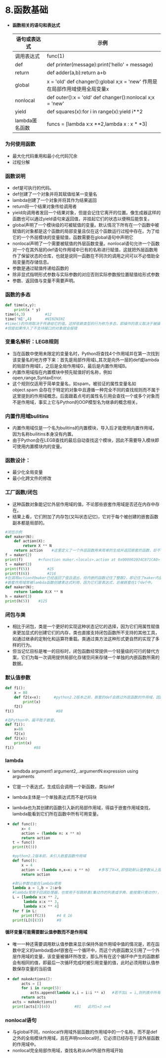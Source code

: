 # 8.函数基础

- #### 函数相关的语句和表达式

  | 语句或表达式   | 示例                                                         |
  | -------------- | ------------------------------------------------------------ |
  | 调用表达式     | func(1)                                                      |
  | def            | def printer(message):print('hello' + message)                |
  | return         | def adder(a,b):return a+b                                    |
  | global         | x = 'old' def changer():global x;x = 'new'    作用是在局部作用域使用全局变量x |
  | nonlocal       | def outer():x = 'old'    def changer():nonlocal x;x = 'new'  |
  | yield          | def squares(x):for i in range(x):yield i**2                  |
  | lambda匿名函数 | funcs = [lambda x:x **2,lambda x : x * *3]                   |

### 为何使用函数

- 最大化代码重用和最小化代码冗余
- 过程分解

### 函数说明

- def是可执行的代码。
- def创建了一个对象并将其赋值给某一变量名
- lambda创建了一个对象并将其作为结果返回
- return将一个结果对象传给调用者
- yield向调用者发回一个结果对象，但是会记住它离开的位置。像生成器这样的函数也可以通过yield语句来返回值，并挂起它们的状态以便稍后能恢复。
- global声明了一个模块级的可被赋值的变量。默认情况下所有在一个函数中被赋值的对象都是这个函数的局部变量且仅在这个函数运行过程中存在。为了给它的一个外层模块的变量赋值，函数需要在global语句中声明它
- nonlocal声明了一个需要被赋值的外层函数变量。nonlocal语句允许一个函数对一个在其外层的def语句作用域中已有的名称进行赋值，这就把外层函数用作了保留状态的仓库，也就是说同一函数在不同次的调用之间可以不必借助全局变量而存储信息。
- 参数是通过赋值传递给函数的
- 除非显式指明形式参数与实际参数的对应否则实际参数按位置赋值给形式参数
- 参数、返回值与变量不需要声明。

### 函数的多态

```python
def time(x,y):
    print(x * y)
time(4,3)         #12
time('NI',4)      #NINININI
#time()的作用取决于传递给它的值，这样依赖类型的行为称为多态，即操作的意义取决于被操作对象的意义，这也是Python和静态类型语言(C++、Java)在语言设计哲学上的重大差异，在Python中你的代码不应该关心特定的数据类型。
#但是如果传入了不支持接口的对象就会报错
```

### 变量名解析：LEGB规则

- 当在函数中使用未限定的变量名时，Python将查找4个作用域并在第一次找到该变量名的地方停下来：首先是局部作用域L,其次是向外一层的def或lambda的局部作用域E，之后是全局作用域G，最后是内置作用域B。
- 内置作用域指在内置模块中预先赋值好的名称，例如open,range,SyntaxError.
- 这个规则仅适用于简单变量名，如spam，被验证的属性变量名如object.spam 会存在于特定的对象中且遵循一种完全不同的查找规则而不属于这里提到的作用域概念。后面跟着点号的属性名引用会查找一个或多个对象而不是作用域，事实上它与Python的OOP模型名为继承的概念相关。

### 内置作用域bulitins

- 内置作用域仅是一个名为bulitins的内置模块，导入后才能使用内置作用域，因为名称builitins本身没有内置。
- 由于Python会在LEGB查找的最后自动查找这个模块，因此不需要导入模块即可使用内置模块内的变量。

### 函数设计：

- 最少化全局变量
- 最小化跨文件的修改

### 工厂函数/闭包

- 这种函数对象能记忆外层作用域的值，不论那些嵌套作用域是否还在内存中存在。
- 结果上看，它们附加了内存包(又叫状态记忆)，它对于每个被创建的嵌套函数副本都是局部的。

```python
#闭包示例
def maker(N):
    def action(X):
        return X ** N
    return action    #这里定义了一个外层函数用来简单的生成并返回嵌套的函数，却不调用这个内嵌的函数
f = maker(2)
print(f)       #<function maker.<locals>.action at 0x000002034C871CA0>   得到内嵌函数的应用
t = maker(3)
print(f(5))        #25
print(t(6))        #216
#在调用action时maker已经返回了值且退出，但内嵌的函数记住了整数2，即记住了maker内部的变量N的值。
#嵌套作用域常被lambda函数创建表达式利用，因为它们是表达式，总被嵌套在1个def中。
def maker(N):
    return lambda X:X ** N
h = maker(3)
print(h(5))    #125
```

### 闭包与类

- 相比于闭包，类是一个更好的实现这种状态记忆的选择，因为它们用属性赋值来更加显式的创建它们的内存，类也直接支持闭包函数所不支持的其他工具，如通过继承的定制化和运算符重载。类通过类方法这种形式更自然的实现了多样的行为。
- 但当记忆目标是唯一的目标时，闭包函数经常提供一个轻量级的可行的替代方案，它们为每一次调用提供局部化存储空间来存储一个单独的内嵌函数所需的数据。 

### 默认值参数

```python
def f1():
    x = 88
    def f2(x=x):      #python2.2版本之前，嵌套的def会跳过外层函数的作用域，因此将默认参数的值传递给  一个外层作用域的对象，这种代码风格能在所有Python版本中工作。出现在def头部的arg = val语句表示参数arg在调用时未传值的话，默认使用值val
        print(x)
    f2()
f1()                   #88

#在Python中，扁平胜于嵌套。
def f1():
    x=88
    f2(x)
def f2(x):
    print(x)
f1()         #88
```

### lambda

- lamdbda argument1 argument2,..argumentN:expression using arguments

- 它是一个表达式，生成后会调用一个新函数，类似def

- lambda主体是一个单独表达式而不是代码块

- lambda也为其创建的函数引入新的局部作用域，得益于嵌套作用域查找，lambda能看到它们所在函数中所有可用变量。

- ```python
  def func():
      x= 4
      action = (lambda n: x ** n)
      return action
  t = func()
  print(t(3))
  
  #python2.2版本前，未引入嵌套函数作用域
  def func():
      x = 4
      action = (lambda n,x=x: x ** n)    #多写了X=X,即借助默认值参数从上层作用域传值
      return action
  
  #默认参数也能在lambda使用
  lambda a = 1,b = 2:a+b
  #lambda常用于回调处理器，也常用于写跳转表(集动作的列表或字典，能按需只需动作)，如下所示:
  L = [lambda x:x ** 2,
       lambda x:x ** 3,
       lambda x:x ** 4]
  for f in L:
      print(f(2))     #4 8 16
  print(L[0](3))      #9
  ```

#### 循环变量可能需要默认值参数而不是作用域

- 唯一一种还需要调用默认值参数来显示保持外层作用域中值的情况是，若在函数中定义的lambda或def嵌套在一个循环中，而这个内嵌函数又引用了一个外层作用域的变量，该变量被循环所改变，那么所有在这个循环中产生的函数都会有相同的值，即最后一次循环完成时被引用变量的值，此时必须用默认值参数保存变量的当前值

- ```python
  def makeActions():
      acts = []
      for i in range(5):
          acts.append(lambda x,i = i:i ** x)   #若不加i = i,则列表中所有i都等于4
      return acts
  acts = makeActions()
  print(acts[3](4))           #81   此时i=3 x=4    
  ```

### nonlocal语句

- 与global不同，nonlocal作用域外层函数的作用域中的一个名称，而不是def之外的全局模块作用域，且在声明nonlocal时，它必须已经存在于该外层函数的作用域中。
- nonlocal完全局部作用域，查找名称从def外层作用域开始

